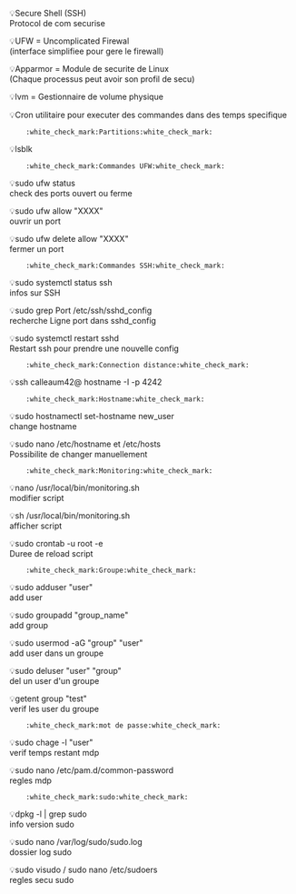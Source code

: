 :bulb:Secure Shell (SSH)  
Protocol de com securise  

:bulb:UFW = Uncomplicated Firewal  
(interface simplifiee pour gere le firewall)  

:bulb:Apparmor = Module de securite de Linux  
(Chaque processus peut avoir son profil de secu)  

:bulb:lvm = Gestionnaire de volume physique  

:bulb:Cron utilitaire pour executer des commandes dans des temps specifique   

		:white_check_mark:Partitions:white_check_mark:
:bulb:lsblk

		:white_check_mark:Commandes UFW:white_check_mark:
:bulb:sudo ufw status  
check des ports ouvert ou ferme

:bulb:sudo ufw allow "XXXX"  			
ouvrir un port

:bulb:sudo ufw delete allow "XXXX"  
fermer un port

		:white_check_mark:Commandes SSH:white_check_mark:
:bulb:sudo systemctl status ssh  
infos sur SSH  

:bulb:sudo grep Port /etc/ssh/sshd_config	  
recherche Ligne port dans sshd_config  

:bulb:sudo systemctl restart sshd              
Restart ssh pour prendre une nouvelle config  

		:white_check_mark:Connection distance:white_check_mark:
:bulb:ssh calleaum42@ hostname -I -p 4242  

		:white_check_mark:Hostname:white_check_mark:
:bulb:sudo hostnamectl set-hostname new_user  
change hostname  

:bulb:sudo nano /etc/hostname  et /etc/hosts  
Possibilite de changer manuellement  
		
		:white_check_mark:Monitoring:white_check_mark:
:bulb:nano /usr/local/bin/monitoring.sh   	
modifier script  

:bulb:sh   /usr/local/bin/monitoring.sh   	
afficher script  

:bulb:sudo crontab -u root -e   		
Duree de reload script  



		:white_check_mark:Groupe:white_check_mark:
:bulb:sudo adduser "user"	  		
add user  

:bulb:sudo groupadd "group_name"  		
add group  

:bulb:sudo usermod -aG "group" "user"  		
add user dans un groupe  

:bulb:sudo deluser "user" "group"  		
del un user d'un groupe  

:bulb:getent group "test"	  		
verif les user du groupe  


		:white_check_mark:mot de passe:white_check_mark:
:bulb:sudo chage -l "user"	  		
verif temps restant mdp  

:bulb:sudo nano /etc/pam.d/common-password  	
regles mdp  

		:white_check_mark:sudo:white_check_mark:
:bulb:dpkg -l | grep sudo  			
info version sudo  

:bulb:sudo nano /var/log/sudo/sudo.log  	
dossier log sudo  

:bulb:sudo visudo / sudo nano /etc/sudoers  	
regles secu sudo  




